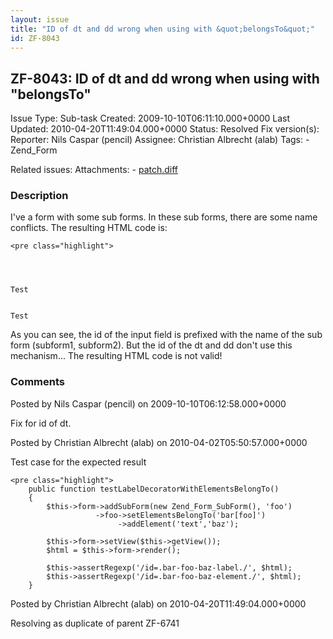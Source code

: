 ```yaml
---
layout: issue
title: "ID of dt and dd wrong when using with &quot;belongsTo&quot;"
id: ZF-8043
---
```


ZF-8043: ID of dt and dd wrong when using with "belongsTo"
----------------------------------------------------------

 Issue Type: Sub-task Created: 2009-10-10T06:11:10.000+0000 Last Updated: 2010-04-20T11:49:04.000+0000 Status: Resolved Fix version(s): 
 Reporter:  Nils Caspar (pencil)  Assignee:  Christian Albrecht (alab)  Tags: - Zend\_Form
 
 Related issues: 
 Attachments: - [patch.diff](/issues/secure/attachment/12295/patch.diff)
 
### Description

I've a form with some sub forms. In these sub forms, there are some name conflicts. The resulting HTML code is:

 
    <pre class="highlight">
    
        


    Test
            

    Test
            
        

As you can see, the id of the input field is prefixed with the name of the sub form (subform1, subform2). But the id of the dt and dd don't use this mechanism... The resulting HTML code is not valid!

 

 

### Comments

Posted by Nils Caspar (pencil) on 2009-10-10T06:12:58.000+0000

Fix for id of dt.

 

 

Posted by Christian Albrecht (alab) on 2010-04-02T05:50:57.000+0000

Test case for the expected result

 
    <pre class="highlight">
        public function testLabelDecoratorWithElementsBelongTo()
        {
            $this->form->addSubForm(new Zend_Form_SubForm(), 'foo')
                       ->foo->setElementsBelongTo('bar[foo]')
                            ->addElement('text','baz');
    
            $this->form->setView($this->getView());
            $html = $this->form->render();
    
            $this->assertRegexp('/id=.bar-foo-baz-label./', $html);
            $this->assertRegexp('/id=.bar-foo-baz-element./', $html);
        }


 

 

Posted by Christian Albrecht (alab) on 2010-04-20T11:49:04.000+0000

Resolving as duplicate of parent ZF-6741

 

 
